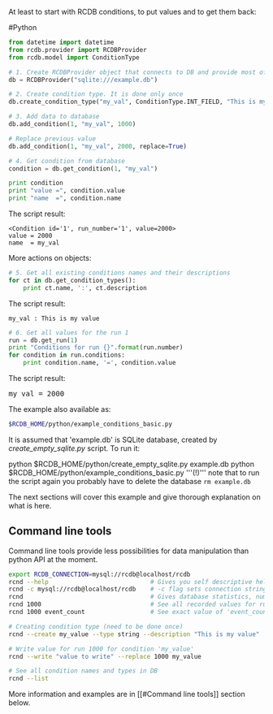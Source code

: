 At least to start with RCDB conditions, to put values and to get them back:


#Python

```python
from datetime import datetime
from rcdb.provider import RCDBProvider
from rcdb.model import ConditionType

# 1. Create RCDBProvider object that connects to DB and provide most of the functions
db = RCDBProvider("sqlite:///example.db")

# 2. Create condition type. It is done only once
db.create_condition_type("my_val", ConditionType.INT_FIELD, "This is my value")

# 3. Add data to database
db.add_condition(1, "my_val", 1000)

# Replace previous value
db.add_condition(1, "my_val", 2000, replace=True)

# 4. Get condition from database
condition = db.get_condition(1, "my_val")

print condition
print "value =", condition.value
print "name  =", condition.name

```

The script result:
```
<Condition id='1', run_number='1', value=2000>
value = 2000
name  = my_val
```


More actions on objects:

```python
# 5. Get all existing conditions names and their descriptions
for ct in db.get_condition_types():
    print ct.name, ':', ct.description
```


The script result:
```
my_val : This is my value
```


```python
# 6. Get all values for the run 1
run = db.get_run(1)
print "Conditions for run {}".format(run.number)
for condition in run.conditions:
    print condition.name, '=', condition.value
```


The script result:
<pre>
my_val = 2000
</pre>


The example also available as:

```bash
$RCDB_HOME/python/example_conditions_basic.py
```


It is assumed that 'example.db' is SQLite database, created by *create_empty_sqlite.py* script. To run it:

<syntaxhighlight lang="bash">
python $RCDB_HOME/python/create_empty_sqlite.py example.db
python $RCDB_HOME/python/example_conditions_basic.py
</syntaxhighlight>
'''(!)''' note that to run the script again you probably have to delete the database <code>rm example.db</code>

The next sections will cover this example and give thorough explanation on what is here.



## Command line tools
Command line tools provide less possibilities for data manipulation than python API at the moment.

```bash
export RCDB_CONNECTION=mysql://rcdb@localhost/rcdb
rcnd --help                            # Gives you self descriptive help
rcnd -c mysql://rcdb@localhost/rcdb    # -c flag sets connection string from command line instead of environment
rcnd                                   # Gives database statistics, number of runs and conditions
rcnd 1000                              # See all recorded values for run 1000
rcnd 1000 event_count                  # See exact value of 'event_count' for run 1000

# Creating condition type (need to be done once)
rcnd --create my_value --type string --description "This is my value"

# Write value for run 1000 for condition 'my_value'
rcnd --write "value to write" --replace 1000 my_value

# See all condition names and types in DB
rcnd --list
```

More information and examples are in [[#Command line tools]] section below.
